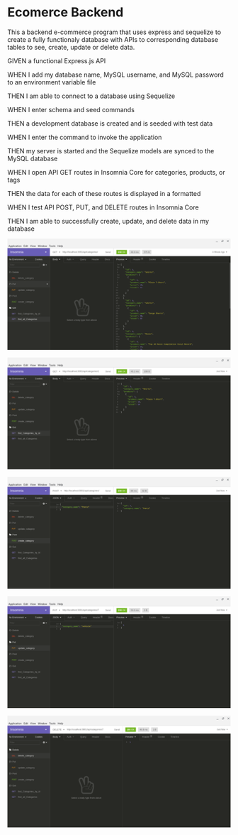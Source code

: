 # Ecomerce Backend

This a backend e-commerce program that uses express and sequelize to create a fully functionaly database with APIs to corresponding database tables to see, create, update or delete data.

GIVEN a functional Express.js API

WHEN I add my database name, MySQL username, and MySQL password to an environment variable file

THEN I am able to connect to a database using Sequelize

WHEN I enter schema and seed commands

THEN a development database is created and is seeded with test data

WHEN I enter the command to invoke the application

THEN my server is started and the Sequelize models are synced to the MySQL database

WHEN I open API GET routes in Insomnia Core for categories, products, or tags

THEN the data for each of these routes is displayed in a formatted 

WHEN I test API POST, PUT, and DELETE routes in Insomnia Core

THEN I am able to successfully create, update, and delete data in my database

![Get All objects API](./Develop/readme_images/GetAll.png "Get all objects")

![Get One object API](./Develop/readme_images/GetOne.png "Get One object")

![Create object API](./Develop/readme_images/Create.png "Create an object")

![Update object API](./Develop/readme_images/Update.png "Update an object")

![Delete object API](./Develop/readme_images/Delete.png "Delete an object")